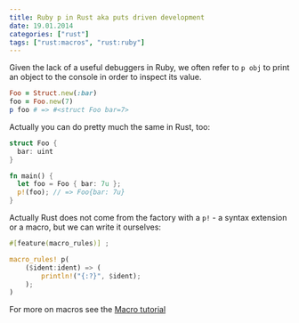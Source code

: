 ```yaml
---
title: Ruby p in Rust aka puts driven development
date: 19.01.2014
categories: ["rust"]
tags: ["rust:macros", "rust:ruby"]
---
```


Given the lack of a useful debuggers in Ruby, we often refer to `p obj` to print an object to the console in order to inspect its value.

```ruby
Foo = Struct.new(:bar)
foo = Foo.new(7)
p foo # => #<struct Foo bar=7>
```

Actually you can do pretty much the same in Rust, too:

```rust
struct Foo {
  bar: uint
}

fn main() {
  let foo = Foo { bar: 7u };
  p!(foo); // => Foo{bar: 7u}
}
```

Actually Rust does not come from the factory with a `p!` - a syntax extension or a macro, but we can write it ourselves:

```rust
#[feature(macro_rules)] ;

macro_rules! p(
    ($ident:ident) => (
        println!("{:?}", $ident);
    );
)
```

For more on macros see the [Macro tutorial](http://static.rust-lang.org/doc/master/guide-macros.html)
